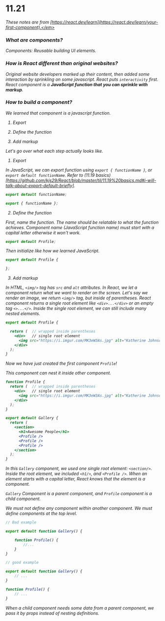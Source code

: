 # 11.21

<em>These notes are from [https://react.dev/learn](https://react.dev/learn/your-first-component).</em>

### What are components?

Components: Reusable building UI elements.

### How is React different than original websites?

Original website developers marked up their content, then added some interaction by sprinkling on some javascript. React puts `interactivity` first. React component is a **JavaScript function that you can sprinkle with markup**.


### How to build a component?

We learned that component is a javascript function.

1. Export

2. Define the function

3. Add markup

Let's go over what each step actually looks like.

1. Export

In JavaScript, we can export function using `export { functionName }`, or `export default functionName`. Refer to (11.19 basics)[https://github.com/kjs29/React/blob/master/til/11.19%20basics.md#i-will-talk-about-export-default-briefly].

```jsx
export default functionName;
```

```jsx
export { functionName };
```

2. Define the function

First, name the function. The name should be relatable to what the function achieves. Component name (JavaScript function name) must start with a capital letter otherwise it won't work.

```jsx
export default Profile;
```

Then initialize like how we learned JavaScript.

```jsx
export default Profile {

};
```

3. Add markup

In HTML, `<img/>` tag has `src` and `alt` attributes. In React, we let a component return what we want to render on the screen. Let's say we render an image, we return `<img/>` tag, but inside of parentheses. React component returns a single root element like `<div>...</div>` or an empty tag `<>...</>`. Inside the single root element, we can still include many nested elements.

```jsx
export default Profile {

  return (  // wrapped inside parentheses
    <div>   // single root element
      <img src="https://i.imgur.com/MK3eW3As.jpg" alt="Katherine Johnson" />
    </div>
  );
}
```

Now we have just created the first component `Profile`! 

This component can nest it inside other component.

```jsx
function Profile {
  return (  // wrapped inside parentheses
    <div>   // single root element
      <img src="https://i.imgur.com/MK3eW3As.jpg" alt="Katherine Johnson" />
    </div>
  );
}

export default Gallery {
  return (
    <section>
      <h1>Awesome People</h1>
      <Profile />
      <Profile />
      <Profile />
    </section>
  );
}
```

In this `Gallery` component, we used one single root element: `<section/>`. Inside the root element, we included `<h1/>`, and `<Profile />`. When an element starts with a capital letter, React knows that the element is a component.

`Gallery` Component is a parent component, and `Profile` component is a child component. 

We must not define any component within another component. We must define components at the top level.

```jsx
// Bad example

export default function Gallery() {

    function Profile() {
        //...
    }
}
```

```jsx
// good example

export default function Gallery() {
    // ...
}

function Profile() {
    // ...
}
```

When a child component needs some data from a parent component, we pass it by props instead of nesting definitions.

